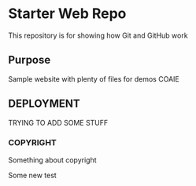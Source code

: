 # Starter Web Repo

This repository is for showing how Git and GitHub work

## Purpose

Sample website with plenty of files for demos COAIE

## DEPLOYMENT

TRYING TO ADD SOME STUFF

### COPYRIGHT

Something about copyright

Some new test